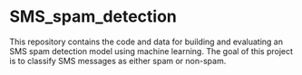 # SMS_spam_detection

This repository contains the code and data for building and evaluating an SMS spam detection model using machine learning. The goal of this project is to classify SMS messages as either spam or non-spam.
